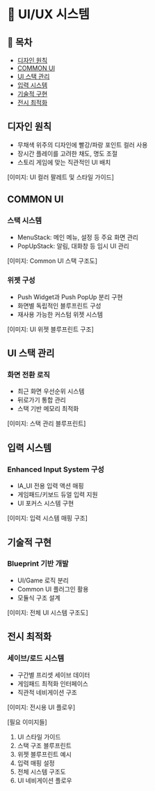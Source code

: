 # 🎨 UI/UX 시스템

## 📝 목차
- [디자인 원칙](#디자인-원칙)
- [COMMON UI](#common-ui)
- [UI 스택 관리](#ui-스택-관리)
- [입력 시스템](#입력-시스템)
- [기술적 구현](#기술적-구현)
- [전시 최적화](#전시-최적화)

## 디자인 원칙
- 무채색 위주의 디자인에 빨강/파랑 포인트 컬러 사용
- 장시간 플레이를 고려한 채도, 명도 조절
- 스토리 게임에 맞는 직관적인 UI 배치

[이미지: UI 컬러 팔레트 및 스타일 가이드]

## COMMON UI
### 스택 시스템
- MenuStack: 메인 메뉴, 설정 등 주요 화면 관리
- PopUpStack: 알림, 대화창 등 임시 UI 관리

[이미지: Common UI 스택 구조도]

### 위젯 구성
- Push Widget과 Push PopUp 분리 구현
- 화면별 독립적인 블루프린트 구성
- 재사용 가능한 커스텀 위젯 시스템

[이미지: UI 위젯 블루프린트 구조]

## UI 스택 관리
### 화면 전환 로직
- 최근 화면 우선순위 시스템
- 뒤로가기 통합 관리
- 스택 기반 메모리 최적화

[이미지: 스택 관리 블루프린트]

## 입력 시스템
### Enhanced Input System 구성
- IA_UI 전용 입력 액션 매핑
- 게임패드/키보드 듀얼 입력 지원
- UI 포커스 시스템 구현

[이미지: 입력 시스템 매핑 구조]

## 기술적 구현
### Blueprint 기반 개발
- UI/Game 로직 분리
- Common UI 플러그인 활용
- 모듈식 구조 설계

[이미지: 전체 UI 시스템 구조도]

## 전시 최적화
### 세이브/로드 시스템
- 구간별 프리셋 세이브 데이터
- 게임패드 최적화 인터페이스
- 직관적 네비게이션 구조

[이미지: 전시용 UI 플로우]

[필요 이미지들]
1. UI 스타일 가이드
2. 스택 구조 블루프린트
3. 위젯 블루프린트 예시
4. 입력 매핑 설정
5. 전체 시스템 구조도
6. UI 네비게이션 플로우
